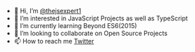 - 👋 Hi, I’m [@thejsexpert1](https://twitter.com/TheJSExpert1)
- 👀 I’m interested in JavaScript Projects as well as TypeScript
- 🌱 I’m currently learning Beyond ES6(2015)
- 💞️ I’m looking to collaborate on Open Source Projects
- 📫 How to reach me [Twitter](https://twitter.com/TheJSExpert1)

<!---
thejsexpert/thejsexpert is a ✨ special ✨ repository because its `README.md` (this file) appears on your GitHub profile.
You can click the Preview link to take a look at your changes.
--->

